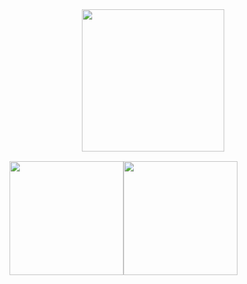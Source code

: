 <!-- ### Analytics -->

<wakatime>
  <img height="250em" src="https://github-readme-stats.vercel.app/api/wakatime?username=nu1997&layout=compact&title_color=904e95"/>
</wakatime>

<br>
<basicstats>
  <img height="200em" src="https://github-readme-stats.vercel.app/api?username=nu1997&show_icons=true&count_private=true&bg_color=30,e96443,904e95&title_color=fff&text_color=fff&icon_color=fff"/>
  <img height="200em" src="https://github-readme-stats.vercel.app/api/top-langs/?username=nu1997&title_color=904e95"/>
</basicstats>

</div>

<style>
  basicstats {
    display: flex;
  }
  wakatime {
    display: flex;
    justify-content: center;
    text-align: center;
  }
</style>
